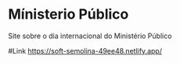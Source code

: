 # Mínisterio Público
Site sobre o dia internacional do Ministério Público

#Link
https://soft-semolina-49ee48.netlify.app/
